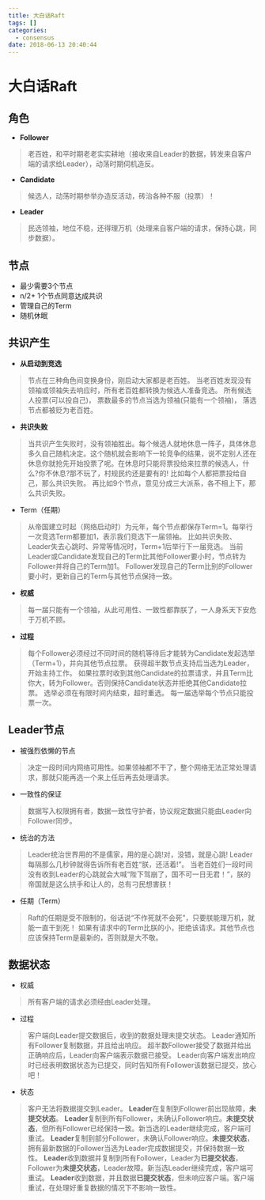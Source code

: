 ```yaml
---
title: 大白话Raft
tags: []
categories:
  - consensus
date: 2018-06-13 20:40:44
---
```


# 大白话Raft
## 角色
- **Follower**
>老百姓，和平时期老老实实耕地（接收来自Leader的数据，转发来自客户端的请求给Leader），动荡时期伺机造反。

- **Candidate**
>候选人，动荡时期参举办造反活动，砖治各种不服（投票）！

- **Leader**
>民选领袖，地位不稳，还得理万机（处理来自客户端的请求，保持心跳，同步数据）。

## 节点
- 最少需要3个节点
- n/2+ 1个节点同意达成共识
- 管理自己的Term
- 随机休眠

## 共识产生
- **从启动到竞选**
>节点在三种角色间变换身份，刚启动大家都是老百姓。
当老百姓发现没有领袖或领袖失去响应时，所有老百姓都转换为候选人准备竞选。
所有候选人投票(可以投自己)， 票数最多的节点当选为领袖(只能有一个领袖)， 落选节点都被贬为老百姓。

- **共识失败**
>当共识产生失败时，没有领袖胜出。每个候选人就地休息一阵子，具体休息多久自己随机决定。这个随机就会影响下一轮竞争的结果，说不定别人还在休息你就抢先开始投票了呢。在休息时只能将票投给来拉票的候选人，什么?你不休息?那不玩了，村规民约还是要有的!
比如每个人都把票投给自己，那么共识失败。
再比如9个节点，意见分成三大派系，各不相上下，那么共识失败。

- Term（任期）
>从帝国建立时起（网络启动时）为元年，每个节点都保存Term=1。每举行一次竞选Term都要加1，表示我们竞选下一届领袖。
比如共识失败、Leader失去心跳时、异常等情况时，Term+1后举行下一届竞选。
当前Leader或Candidate发现自己的Term比其他Follower要小时，节点转为Follower并将自己的Term加1。
Follower发现自己的Term比别的Follower要小时，更新自己的Term与其他节点保持一致。

- **权威**
>每一届只能有一个领袖，从此可用性、一致性都靠朕了，一人身系天下安危于万机不顾。

- **过程**
>每个Follower必须经过不同时间的随机等待后才能转为Candidate发起选举（Term+1），并向其他节点拉票。
获得超半数节点支持后当选为Leader，开始主持工作。
如果拉票时收到其他Candidate的拉票请求，并且Term比你大，转为Follower。否则保持Candidate状态并拒绝其他Candidate拉票。
选举必须在有限时间内结束，超时重选。
每一届选举每个节点只能投票一次。


## Leader节点
- 被强烈依懒的节点
>决定一段时间内网络可用性。如果领袖都不干了，整个网络无法正常处理请求，那就只能再选一个来上任后再去处理请求。

- 一致性的保证
>数据写入权限拥有者，数据一致性守护者，协议规定数据只能由Leader向Follower同步。

- 统治的方法
>Leader统治世界用的不是儒家，用的是心跳!对，没错，就是心跳! Leader每隔那么几秒钟就得告诉所有老百姓“朕，还活着!”。
当老百姓们一段时间没有收到Leader的心跳就会大喊“陛下驾崩了，国不可一日无君！”，朕的帝国就是这么拱手和让人的，总有刁民想害朕！

- 任期（Term）
>Raft的任期是受不限制的，俗话说“不作死就不会死”，只要朕能理万机，就能一直干到死！
如果有请求中的Term比朕的小，拒绝该请求。其他节点也应该保持Term是最新的，否则就是大不敬。

## 数据状态
- 权威
>所有客户端的请求必须经由Leader处理。

- 过程
>客户端向Leader提交数据后，收到的数据处理未提交状态。
Leader通知所有Follower复制数据，并且给出响应。
超半数Follower接受了数据并给出正确响应后，Leader向客户端表示数据已接受。
Leader向客户端发出响应时已经表明数据状态为已提交，同时告知所有Follower该数据已提交，放心吧！

- 状态
>客户无法将数据提交到Leader。
**Leader**在复制到Follower前出现故障，**未提交状态**。
**Leader**复制到所有Follower，未确认Follower响应。**未提交状态**，但所有Follower已经保持一致。新当选的Leader继续完成，客户端可重试。
**Leader**复制到部分Follower，未确认Follower响应。**未提交状态**，拥有最新数据的Follower当选为Leader完成数据提交，并保持数据一致性。
**Leader**收到数据并复制到所有Follower，Leader为**已提交状态**，Follower为**未提交状态**，Leader故障。新当选Leader继续完成，客户端可重试。
**Leader**收到数据，并且数据**已提交状态**，但未响应客户端。客户端重试，在处理好重复数据的情况下不影响一致性。